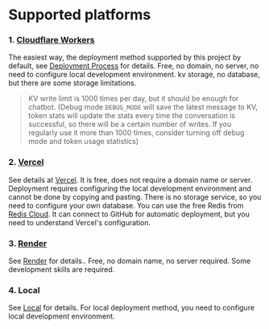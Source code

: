 # Supported platforms

### 1. [Cloudflare Workers](https://workers.cloudflare.com/)

The easiest way, the deployment method supported by this project by default, see [Deployment Process](DEPLOY.md) for details. Free, no domain, no server, no need to configure local development environment. kv storage, no database, but there are some storage limitations.

> KV write limit is 1000 times per day, but it should be enough for chatbot. (Debug mode `DEBUG_MODE` will save the latest message to KV, token stats will update the stats every time the conversation is successful, so there will be a certain number of writes. If you regularly use it more than 1000 times, consider turning off debug mode and token usage statistics)

### 2. [Vercel](https://vercel.com/)

See details at [Vercel](../../adapter/vercel). It is free, does not require a domain name or server. Deployment requires configuring the local development environment and cannot be done by copying and pasting. There is no storage service, so you need to configure your own database. You can use the free Redis from [Redis Cloud](https://redis.com). It can connect to GitHub for automatic deployment, but you need to understand Vercel's configuration.


### 3. [Render](https://render.com/)

See [Render](../../adapter/render) for details.. Free, no domain name, no server required. Some development skills are required.

### 4. Local

See [Local](../../adapter/debug) for details. For local deployment method, you need to configure local development environment.
